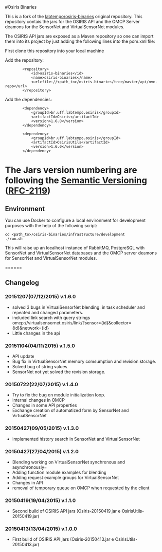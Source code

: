 #Osiris Binaries

This is a fork of the [labtempo/osiris-binaries](https://github.com/labtempo/osiris-binaries) original repository.
This repository contais the jars for the OSIRIS API and the OMCP Server deamons for the SensorNet and VirtualSensorNet modules.

The OSIRIS API jars are exposed as a Maven repository so one can import them into its project by
just adding the following lines into the pom.xml file:

First clone this repository into your local machine

Add the repository:
```
		<repository>
			<id>osiris-binaries</id>
			<name>osiris-binaries</name>
			<url>file://<path_to>/osiris-binaries/tree/master/api/mvn-repo</url>
		</repository>
```

Add the dependencies:
```
		<dependency>
			<groupId>br.uff.labtempo.osiris</groupId>
			<artifactId>Osiris</artifactId>
			<version>1.6.0</version>
		</dependency>

		<dependency>
			<groupId>br.uff.labtempo.osiris</groupId>
			<artifactId>OsirisUtils</artifactId>
			<version>1.6.0</version>
		</dependency>
```

The Jars version numbering are following the [Semantic Versioning](http://semver.org/) ([RFC-2119](https://tools.ietf.org/html/rfc2119))
======

## Environment

You can use Docker to configure a local environment for development purposes with the help of the following script:
```
cd <path_to>/osiris-binaries/infrastructure/development
./run.sh
```
This will raise up an localhost instance of RabbitMQ, PostgreSQL with SensorNet and VirtualSensorNet databases and the OMCP server deamons for SensorNet and VirtualSensorNet modules.

======

## Changelog

### 20151207(07/12/2015) v.1.6.0

- solved 3 bugs in VirtualSensorNet blending: in task scheduler and repeated and changed parameters.
- included link search with query strings omcp://virtualsensornet.osiris/link/?sensor={id}&collector={id}&network={id} 
- Little changes in the api

### 20151104(04/11/2015) v.1.5.0

- API update
- Bug fix in VirtualSensorNet memory comsumption and revision storage.
- Solved bug of string values.
- SensorNet not yet solved the revision storage.

### 20150722(22/07/2015) v.1.4.0

- Try to fix the bug on module initialization loop.
- Internal changes in OMCP
- Changes in some API properties
- Exchange creation of automatized form by SensorNet and VirtualSensorNet

### 20150427(09/05/2015) v.1.3.0

- Implemented history search in SensorNet and VirtualSensorNet

### 20150427(27/04/2015) v.1.2.0

- Blending working on VirtualSensorNet synchronous and asynchronously=
- Adding function module examples for blending
- Adding request example groups for VirtualSensorNet
- Changes in API
- removal of temporary queue on OMCP when requested by the client

### 20150419(19/04/2015) v.1.1.0

 - Second build of OSIRIS API jars (Osiris-20150419.jar e OsirisUtils-20150419.jar)

### 20150413(13/04/2015) v.1.0.0

 - First build of OSIRIS API jars (Osiris-20150413.jar e OsirisUtils-20150413.jar)
